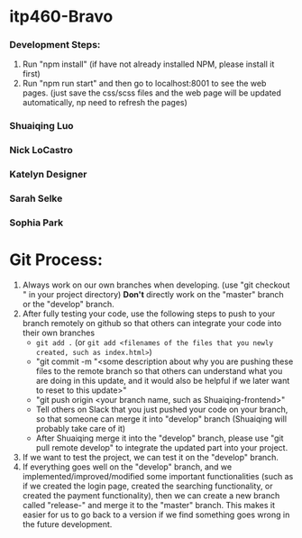 # itp460-Bravo

### Development Steps:
1. Run "npm install" (if have not already installed NPM, please install it first)
2. Run "npm run start" and then go to localhost:8001 to see the web pages. (just save the css/scss files and the web page will be updated automatically, np need to refresh the pages)

### Shuaiqing Luo

### Nick LoCastro

### Katelyn Designer

### Sarah Selke

### Sophia Park


# Git Process:
1. Always work on our own branches when developing. (use "git checkout <your branch name>" in your project directory)
    **Don't** directly work on the "master" branch or the "develop" branch.
2. After fully testing your code, use the following steps to push to your branch remotely on github so that others can integrate your code into their own branches
    - ```git add .``` 
    (or ```git add <filenames of the files that you newly created, such as index.html>```)
    - "git commit -m "<some description about why you are pushing these files to the remote branch so that others can understand what you are doing in this update, and it would also be helpful if we later want to reset to this update>"
    - "git push origin <your branch name, such as Shuaiqing-frontend>"
    - Tell others on Slack that you just pushed your code on your branch, so that someone can merge it into "develop" branch (Shuaiqing will probably take care of it)
    - After Shuaiqing merge it into the "develop" branch, please use "git pull remote develop" to integrate the updated part into your project.
3. If we want to test the project, we can test it on the "develop" branch. 
4. If everything goes well on the "develop" branch, and we implemented/improved/modified some important functionalities (such as if we created the login page, created the searching functionality, or created the payment functionality), then we can create a new branch called "release-<version number>" and merge it to the "master" branch. This makes it easier for us to go back to a version if we find something goes wrong in the future development.
